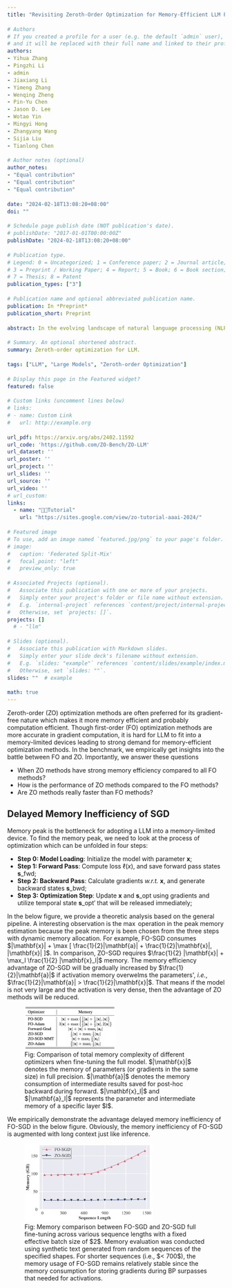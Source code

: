 ```yaml
---
title: "Revisiting Zeroth-Order Optimization for Memory-Efficient LLM Fine-Tuning: A Benchmark"

# Authors
# If you created a profile for a user (e.g. the default `admin` user), write the username (folder name) here 
# and it will be replaced with their full name and linked to their profile.
authors:
- Yihua Zhang
- Pingzhi Li
- admin
- Jiaxiang Li
- Yimeng Zhang
- Wenqing Zheng
- Pin-Yu Chen
- Jason D. Lee
- Wotao Yin
- Mingyi Hong
- Zhangyang Wang
- Sijia Liu
- Tianlong Chen

# Author notes (optional)
author_notes:
- "Equal contribution"
- "Equal contribution"
- "Equal contribution"

date: "2024-02-18T13:08:20+08:00"
doi: ""

# Schedule page publish date (NOT publication's date).
# publishDate: "2017-01-01T00:00:00Z"
publishDate: "2024-02-18T13:08:20+08:00"

# Publication type.
# Legend: 0 = Uncategorized; 1 = Conference paper; 2 = Journal article;
# 3 = Preprint / Working Paper; 4 = Report; 5 = Book; 6 = Book section;
# 7 = Thesis; 8 = Patent
publication_types: ["3"]

# Publication name and optional abbreviated publication name.
publication: In *Preprint*
publication_short: Preprint

abstract: In the evolving landscape of natural language processing (NLP), fine-tuning pre-trained Large Language Models (LLMs) with first-order (FO) optimizers like SGD and Adam has become standard. Yet, as LLMs grow {in size}, the substantial memory overhead from back-propagation (BP) for FO gradient computation presents a significant challenge. Addressing this issue is crucial, especially for applications like on-device training where memory efficiency is paramount. This paper proposes a shift towards BP-free, zeroth-order (ZO) optimization as a solution for reducing memory costs during LLM fine-tuning, building on the initial concept introduced by MeZO. Unlike traditional ZO-SGD methods, our work expands the exploration to a wider array of ZO optimization techniques, through a comprehensive, first-of-its-kind benchmarking study across five LLM families (Roberta, OPT, LLaMA, Vicuna, Mistral), three task complexities, and five fine-tuning schemes. Our study unveils previously overlooked optimization principles, highlighting the importance of task alignment, the role of the forward gradient method, and the balance between algorithm complexity and fine-tuning performance. We further introduce novel enhancements to ZO optimization, including block-wise descent, hybrid training, and gradient sparsity. Our study offers a promising direction for achieving further memory-efficient LLM fine-tuning. The code is available at [the URL](https://github.com/ZO-Bench/ZO-LLM).

# Summary. An optional shortened abstract.
summary: Zeroth-order optimization for LLM.

tags: ["LLM", "Large Models", "Zeroth-order Optimization"]

# Display this page in the Featured widget?
featured: false

# Custom links (uncomment lines below)
# links:
# - name: Custom Link
#   url: http://example.org

url_pdf: https://arxiv.org/abs/2402.11592
url_code: 'https://github.com/ZO-Bench/ZO-LLM'
url_dataset: ''
url_poster: ''
url_project: ''
url_slides: ''
url_source: ''
url_video: ''
# url_custom:
links:
  - name: "👨‍🏫Tutorial"
    url: "https://sites.google.com/view/zo-tutorial-aaai-2024/"

# Featured image
# To use, add an image named `featured.jpg/png` to your page's folder. 
# image:
#   caption: 'Federated Split-Mix'
#   focal_point: "left"
#   preview_only: true

# Associated Projects (optional).
#   Associate this publication with one or more of your projects.
#   Simply enter your project's folder or file name without extension.
#   E.g. `internal-project` references `content/project/internal-project/index.md`.
#   Otherwise, set `projects: []`.
projects: []
  # - "llm"

# Slides (optional).
#   Associate this publication with Markdown slides.
#   Simply enter your slide deck's filename without extension.
#   E.g. `slides: "example"` references `content/slides/example/index.md`.
#   Otherwise, set `slides: ""`.
slides: ""  # example

math: true
---
```


Zeroth-order (ZO) optimization methods are often preferred for its gradient-free nature which makes it more memory efficient and probably computation efficient.
Though first-order (FO) optimization methods are more accurate in gradient computation, it is hard for LLM to fit into a memory-limited devices leading to strong demand for memory-efficient optimization methods.
In the benchmark, we empirically get insights into the battle between FO and ZO. Importantly, we answer these questions
* When ZO methods have strong memory efficiency compared to all FO methods?
* How is the performance of ZO methods compared to the FO methods?
* Are ZO methods really faster than FO methods?

## Delayed Memory Inefficiency of SGD

Memory peak is the bottleneck for adopting a LLM into a memory-limited device.
To find the memory peak, we need to look at the process of optimization which can be unfolded in four steps:
* **Step 0: Model Loading**: Initialize the model with parameter $\mathbf{x}$;
* **Step 1: Forward Pass**: Compute loss $\ell(x)$, and save forward pass states $\mathbf{s}\_{\text{fwd}}$;
* **Step 2: Backward Pass**: Calculate gradients *w.r.t.* $\mathbf{x}$, and generate backward states $\mathbf{s}\_{\text{bwd}}$;
* **Step 3: Optimization Step**: Update $\mathbf{x}$ and $\mathbf{s}\_{\text{opt}}$ using gradients and utilize temporal state $\mathbf{s}\_{\text{opt}}'$ that will be released immediately;

In the below figure, we provide a theoretic analysis based on the general pipeline.
A interesting observation is the $\max$ operation in the peak memory estimation because the peak memory is been chosen from the three steps with dynamic memory allocation.
For example, FO-SGD consumes $|\mathbf{x}| + \max [ \frac{1}{2}|\mathbf{a}| + \frac{1}{2}|\mathbf{x}|, |\mathbf{x}| ]$.
In comparison, ZO-SGD requires $\frac{1}{2} |\mathbf{x}| + \max_l \frac{1}{2} |\mathbf{x}_l|$ memory.
The memory efficiency advantage of ZO-SGD will be gradually increased by $\frac{1}{2}|\mathbf{a}|$ if activation memory overwelms the parameters', *i.e.*, $\frac{1}{2}|\mathbf{a}| > \frac{1}{2}|\mathbf{x}|$.
That means if the model is not very large and the activation is very dense, then the advantage of ZO methods will be reduced.
<figure>
<img src="mem_theory.png" width=50% title="">
<figcaption>Fig: Comparison of total memory complexity of different optimizers when fine-tuning the full model. $|\mathbf{x}|$ denotes the memory of parameters (or gradients in the same size) in full precision.
    $|\mathbf{a}|$ denotes the memory consumption of intermediate results saved for post-hoc backward during forward.
    $|\mathbf{x}_l|$ and $|\mathbf{a}_l|$ represents the parameter and intermediate memory of a specific layer $l$.</figcaption>
</figure>

We empirically demonstrate the advantage delayed memory inefficiency of FO-SGD in the below figure.
Obviously, the memory inefficiency of FO-SGD is augmented with long context just like inference.
<figure>
<img src="memory_seqlen_ablation.png" width=70% title="">
<figcaption>Fig: Memory comparison between FO-SGD and ZO-SGD full fine-tuning across various sequence lengths with a fixed effective batch size of $2$. Memory evaluation was conducted using synthetic text generated from random sequences of the specified shapes. For shorter sequences (i.e., $< 700$), the memory usage of FO-SGD remains relatively stable since the memory consumption for storing gradients during BP surpasses that needed for activations.</figcaption>
</figure>

<!-- ## ZO Methods Are Still Behind FO Methods

TBA

## ZO Methods Are Faster with Larger Batches

TBA -->
